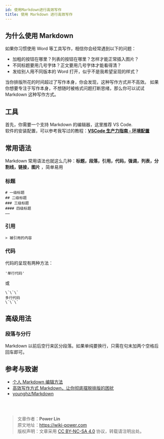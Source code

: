 ```yaml
---
id: 使用Markdown进行高效写作
title: 使用 Markdown 进行高效写作
---
```


## 为什么使用 Markdown

如果你习惯使用 Word 等工具写作，相信你会经常遇到以下的问题：

- 加粗的按钮在哪里？列表的按钮在哪里？怎样才能正常插入图片？
- 不同标题要用几号字体？正文要用几号字体才能看得清？
- 发给别人用不同版本的 Word 打开，似乎不是我希望呈现的样式？

当你排版所花的时间超过了写作本身，你会发现，这种写作方式并不高效。
如果你想要专注于写作本身，不想随时被格式问题打断思绪，那么你可以试试 Markdown 这种写作方式。

## 工具

首先，你需要一个支持 Markdown 的编辑器，这里推荐 VS Code.  
软件的安装配置，可以参考我写过的教程：[**VSCode 生产力指南 - 环境配置**](VSCode生产力指南-环境配置)

## 常用语法

Markdown 常用语法也就这么几种：**标题，段落，引用，代码，强调，列表，分割线，链接，图片** ，简单易用

### 标题

```
# 一级标题
## 二级标题
### 三级标题
#### 四级标题
……
```

### 引用

```
> 被引用的内容
```

### 代码

代码的呈现有两种方法：

```
'单行代码'
```

或

```
\`\`\`
多行代码
\`\`\`
```

## 高级用法

### 段落与分行

Markdown 以前后空行来区分段落。如果单纯要换行，只需在句末加两个空格后回车即可。

## 参考与致谢

- [个人 Markdown 编辑方法](https://sinnammanyo.cn/About-Markdown/)
- [高效写作方式 Markdown，让你彻底摆脱排版的困扰](https://zhuanlan.zhihu.com/p/41893875)
- [younghz/Markdown](https://github.com/younghz/Markdown)

<br />

<br />

> 文章作者：**Power Lin**  
> 原文地址：<https://wiki-power.com>  
> 版权声明：文章采用 [CC BY-NC-SA 4.0](https://creativecommons.org/licenses/by/4.0/deed.zh) 协议，转载请注明出处。

